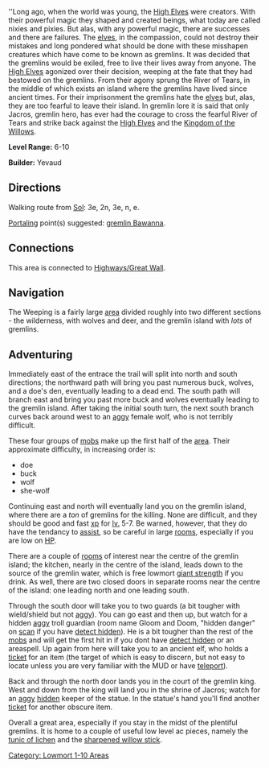 ''Long ago, when the world was young, the [High
Elves](High_Elves "wikilink") were creators. With their powerful magic
they shaped and created beings, what today are called nixies and pixies.
But alas, with any powerful magic, there are successes and there are
failures. The [elves](High_Elves "wikilink"), in the compassion, could
not destroy their mistakes and long pondered what should be done with
these misshapen creatures which have come to be known as gremlins. It
was decided that the gremlins would be exiled, free to live their lives
away from anyone. The [High Elves](High_Elves "wikilink") agonized over
their decision, weeping at the fate that they had bestowed on the
gremlins. From their agony sprung the River of Tears, in the middle of
which exists an island where the gremlins have lived since ancient
times. For their imprisonment the gremlins hate the
[elves](High_Elves "wikilink") but, alas, they are too fearful to leave
their island. In gremlin lore it is said that only Jacros, gremlin hero,
has ever had the courage to cross the fearful River of Tears and strike
back against the [High Elves](High_Elves "wikilink") and the [Kingdom of
the Willows](:Category:_Kingdom_Of_The_Willows "wikilink").

**Level Range:** 6-10

**Builder:** Yevaud

## Directions

Walking route from [Sol](Sol "wikilink"): 3e, 2n, 3e, n, e.

[Portaling](Portal "wikilink") point(s) suggested: [gremlin
Bawanna](Gremlin_Bawanna "wikilink").

## Connections

This area is connected to [Highways/Great
Wall](:Category:_Highways/Great_Wall "wikilink").

## Navigation

The Weeping is a fairly large [area](:Category:_Areas "wikilink")
divided roughly into two different sections - the wilderness, with
wolves and deer, and the gremlin island with *lots* of gremlins.

## Adventuring

Immediately east of the entrace the trail will split into north and
south directions; the northward path will bring you past numerous buck,
wolves, and a doe's den, eventually leading to a dead end. The south
path will branch east and bring you past more buck and wolves eventually
leading to the gremlin island. After taking the initial south turn, the
next south branch curves back around west to an
[aggy](Aggressive_Mobs "wikilink") female wolf, who is not terribly
difficult.

These four groups of [mobs](:Category:_Mobs "wikilink") make up the
first half of the [area](:Category:_Areas "wikilink"). Their approximate
difficulty, in increasing order is:

-   doe
-   buck
-   wolf
-   she-wolf

Continuing east and north will eventually land you on the gremlin
island, where there are a *ton* of gremlins for the killing. None are
difficult, and they should be good and fast
[xp](Experience_Points "wikilink") for [lv.](Level "wikilink") 5-7. Be
warned, however, that they do have the tendancy to
[assist](Assistive_Mobs "wikilink"), so be careful in large
[rooms](:Category:_Rooms "wikilink"), especially if you are low on
[HP](Hit_Points "wikilink").

There are a couple of [rooms](:Category:_Rooms "wikilink") of interest
near the centre of the gremlin island; the kitchen, nearly in the centre
of the island, leads down to the source of the gremlin water, which is
free lowmort [giant strength](Giant_Strength "wikilink") if you drink.
As well, there are two closed doors in separate rooms near the centre of
the island: one leading north and one leading south.

Through the south door will take you to two guards (a bit tougher with
wield/shield but not [aggy](Aggressive_Mobs "wikilink")). You can go
east and then up, but watch for a hidden
[aggy](Aggressive_Mobs "wikilink") troll guardian (room name Gloom and
Doom, "hidden danger" on [scan](Scan "wikilink") if you have [detect
hidden](Detect_Hidden "wikilink")). He is a bit tougher than the rest of
the [mobs](:Category:_Mobs "wikilink") and will get the first hit in if
you dont have [detect hidden](Detect_Hidden "wikilink") or an areaspell.
Up again from here will take you to an ancient elf, who holds a
[ticket](:Category:_Tickets "wikilink") for an item (the target of which
is easy to discern, but not easy to locate unless you are very familiar
with the MUD or have [teleport](Teleport "wikilink")).

Back and through the north door lands you in the court of the gremlin
king. West and down from the king will land you in the shrine of Jacros;
watch for an [aggy](Aggressive_Mobs "wikilink")
[hidden](Hide_Flag "wikilink") keeper of the statue. In the statue's
hand you'll find another [ticket](:Category:_Tickets "wikilink") for
another obscure item.

Overall a great area, especially if you stay in the midst of the
plentiful gremlins. It is home to a couple of useful low level ac
pieces, namely the [tunic of lichen](Tunic_Of_Lichen "wikilink") and the
[sharpened willow stick](Sharpened_Willow_Stick "wikilink").

[Category: Lowmort 1-10 Areas](Category:_Lowmort_1-10_Areas "wikilink")
